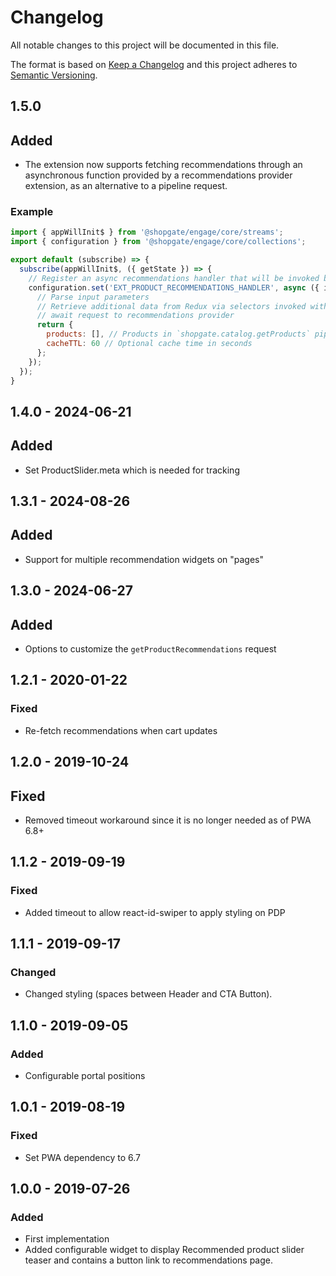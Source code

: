 # Changelog

All notable changes to this project will be documented in this file.

The format is based on [Keep a Changelog](http://keepachangelog.com/) and this project adheres to [Semantic Versioning](http://semver.org/).

## 1.5.0
## Added
- The extension now supports fetching recommendations through an asynchronous function provided by a recommendations provider extension, as an alternative to a pipeline request.

### Example
```js
import { appWillInit$ } from '@shopgate/engage/core/streams';
import { configuration } from '@shopgate/engage/core/collections';

export default (subscribe) => {
  subscribe(appWillInit$, ({ getState }) => {
    // Register an async recommendations handler that will be invoked by the @shopgate-project/product-recommendations extension
    configuration.set('EXT_PRODUCT_RECOMMENDATIONS_HANDLER', async ({ id, type, requestOptions = {} }) => {
      // Parse input parameters
      // Retrieve additional data from Redux via selectors invoked with getState()
      // await request to recommendations provider
      return {
        products: [], // Products in `shopgate.catalog.getProducts` pipeline response format
        cacheTTL: 60 // Optional cache time in seconds
      };
    });
  });
}
```

## 1.4.0 - 2024-06-21
## Added
- Set ProductSlider.meta which is needed for tracking

## 1.3.1 - 2024-08-26
## Added
- Support for multiple recommendation widgets on "pages"

## 1.3.0 - 2024-06-27
## Added
- Options to customize the `getProductRecommendations` request

## 1.2.1 - 2020-01-22
### Fixed
- Re-fetch recommendations when cart updates

## 1.2.0 - 2019-10-24
## Fixed
* Removed timeout workaround since it is no longer needed as of PWA 6.8+

## 1.1.2 - 2019-09-19
### Fixed
* Added timeout to allow react-id-swiper to apply styling on PDP

## 1.1.1 - 2019-09-17
### Changed
- Changed styling (spaces between Header and CTA Button).

## 1.1.0 - 2019-09-05
### Added
- Configurable portal positions

## 1.0.1 - 2019-08-19
### Fixed
- Set PWA dependency to 6.7

## 1.0.0 - 2019-07-26
### Added
- First implementation
- Added configurable widget to display Recommended product slider teaser and contains a button link to recommendations page.
